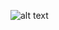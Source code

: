 

![alt text](https://www.daulathussain.com/wp-content/uploads/2023/08/uniswap-token-marketplace.jpg)


